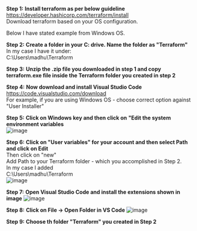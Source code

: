 **Step 1:** **Install terraform as per below guideline**
https://developer.hashicorp.com/terraform/install <br/>
Download terraform based on your OS configuration. <br/>

Below I have stated example from Windows OS. <br/>

**Step 2:** **Create a folder in your C: drive. Name the folder as "Terraform"** <br/>
In my case I have it under: <br/>
C:\Users\madhu\Terraform <br/>

**Step 3:** **Unzip the .zip file you downloaded in step 1 and copy terraform.exe file inside the Terraform folder you created in step 2** <br/>

**Step 4:** **Now download and install Visual Studio Code** <br/>
https://code.visualstudio.com/download <br/>
For example, if you are using Windows OS - choose correct option against "User Installer" <br/>

**Step 5:** **Click on Windows key and then click on** **"Edit the system environment variables** <br/>
![image](https://github.com/user-attachments/assets/6f15a7b4-dd16-48cc-bcf2-e30a436df21c) <br/>

**Step 6:** **Click on "User variables" for your account and then select Path and click on Edit** <br/>
Then click on "new" <br/>
Add Path to your Terraform folder - which you accomplished in Step 2. <br/>
In my case I added <br/>
C:\Users\madhu\Terraform <br/>
![image](https://github.com/user-attachments/assets/69ec8bca-ab9a-4ee6-ad6f-2c66c6ccef31) <br/>

**Step 7:** **Open Visual Studio Code and install the extensions shown in image**
![image](https://github.com/user-attachments/assets/51d628bb-5c35-4db9-872e-7f80bf1c5ea7)

**Step 8:** **Click on File -> Open Folder in VS Code**
![image](https://github.com/user-attachments/assets/bfb1aa65-31cf-48b4-bd80-490effbc2410)

**Step 9:** **Choose th folder "Terraform" you created in Step 2**










